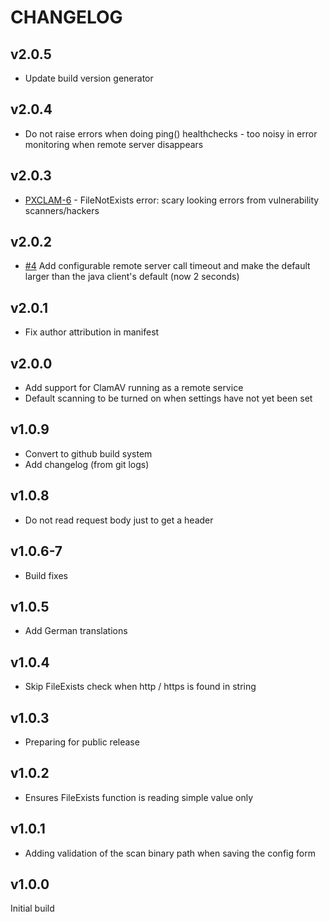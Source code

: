 # CHANGELOG

## v2.0.5

* Update build version generator

## v2.0.4

* Do not raise errors when doing ping() healthchecks - too noisy in error monitoring when remote server disappears

## v2.0.3

* [PXCLAM-6](https://projects.pixl8.london/browse/PXCLAM-6) - FileNotExists error: scary looking errors from vulnerability scanners/hackers

## v2.0.2

* [#4](https://github.com/pixl8/preside-ext-clamav/issues/4) Add configurable remote server call timeout and make the default larger than the java client's default (now 2 seconds)

## v2.0.1

* Fix author attribution in manifest

## v2.0.0

* Add support for ClamAV running as a remote service
* Default scanning to be turned on when settings have not yet been set

## v1.0.9

* Convert to github build system
* Add changelog (from git logs)

## v1.0.8

* Do not read request body just to get a header

## v1.0.6-7

* Build fixes

## v1.0.5

* Add German translations

## v1.0.4

* Skip FileExists check when http / https is found in string

## v1.0.3

* Preparing for public release

## v1.0.2

* Ensures FileExists function is reading simple value only

## v1.0.1

* Adding validation of the scan binary path when saving the config form

## v1.0.0

Initial build
